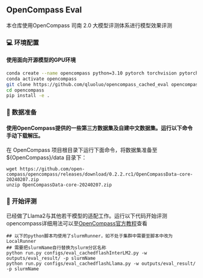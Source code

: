 ## OpenCompass Eval

本仓库使用OpenCompass 司南 2.0 大模型评测体系进行模型效果评测

### 💻 环境配置

#### 使用面向开源模型的GPU环境

```bash
conda create --name opencompass python=3.10 pytorch torchvision pytorch-cuda -c nvidia -c pytorch -y
conda activate opencompass
git clone https://github.com/qluoluo/opencompass_cached_eval opencompass
cd opencompass
pip install -e .
```
### 📕 数据准备

#### 使用OpenCompass提供的一些第三方数据集及自建中文数据集。运行以下命令手动下载解压。

在 OpenCompass 项目根目录下运行下面命令，将数据集准备至 ${OpenCompass}/data 目录下：
```
wget https://github.com/open-compass/opencompass/releases/download/0.2.2.rc1/OpenCompassData-core-20240207.zip
unzip OpenCompassData-core-20240207.zip
```

### 🚀 开始评测
已经做了Llama2与其他若干模型的适配工作。运行以下代码开始评测
opencompass详细用法可以至[OpenCompass官方教程](https://opencompass.readthedocs.io/zh-cn/latest/index.html)查看

```
## 以下的python脚本均使用了slurmRunner，如不处于集群中需要至脚本中改为LocalRunner
## 需要把slurmName自行替换为slurm分区名称
python run.py configs/eval_cachedflashInterLM2.py -w outputs/eval_result/ -p slurmName
python run.py configs/eval_cachedflashLlama.py -w outputs/eval_result/ -p slurmName
```